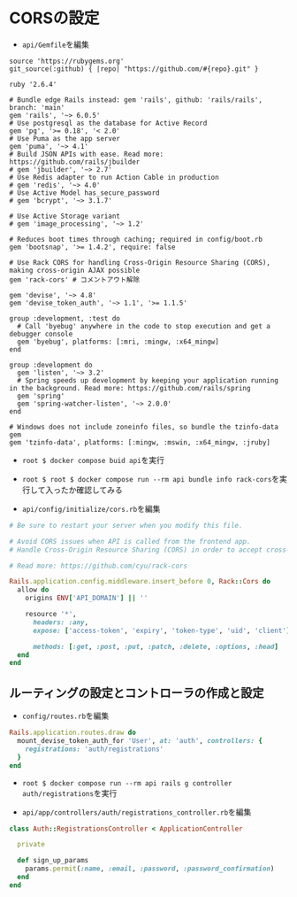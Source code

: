 # CORSの設定

+ `api/Gemfile`を編集<br>

```:Gemfile
source 'https://rubygems.org'
git_source(:github) { |repo| "https://github.com/#{repo}.git" }

ruby '2.6.4'

# Bundle edge Rails instead: gem 'rails', github: 'rails/rails', branch: 'main'
gem 'rails', '~> 6.0.5'
# Use postgresql as the database for Active Record
gem 'pg', '>= 0.18', '< 2.0'
# Use Puma as the app server
gem 'puma', '~> 4.1'
# Build JSON APIs with ease. Read more: https://github.com/rails/jbuilder
# gem 'jbuilder', '~> 2.7'
# Use Redis adapter to run Action Cable in production
# gem 'redis', '~> 4.0'
# Use Active Model has_secure_password
# gem 'bcrypt', '~> 3.1.7'

# Use Active Storage variant
# gem 'image_processing', '~> 1.2'

# Reduces boot times through caching; required in config/boot.rb
gem 'bootsnap', '>= 1.4.2', require: false

# Use Rack CORS for handling Cross-Origin Resource Sharing (CORS), making cross-origin AJAX possible
gem 'rack-cors' # コメントアウト解除

gem 'devise', '~> 4.8'
gem 'devise_token_auth', '~> 1.1', '>= 1.1.5'

group :development, :test do
  # Call 'byebug' anywhere in the code to stop execution and get a debugger console
  gem 'byebug', platforms: [:mri, :mingw, :x64_mingw]
end

group :development do
  gem 'listen', '~> 3.2'
  # Spring speeds up development by keeping your application running in the background. Read more: https://github.com/rails/spring
  gem 'spring'
  gem 'spring-watcher-listen', '~> 2.0.0'
end

# Windows does not include zoneinfo files, so bundle the tzinfo-data gem
gem 'tzinfo-data', platforms: [:mingw, :mswin, :x64_mingw, :jruby]
```

+ `root $ docker compose buid api`を実行<br>

+ `root $ root $ docker compose run --rm api bundle info rack-cors`を実行して入ったか確認してみる<br>

+ `api/config/initialize/cors.rb`を編集<br>

```rb:cors.rb
# Be sure to restart your server when you modify this file.

# Avoid CORS issues when API is called from the frontend app.
# Handle Cross-Origin Resource Sharing (CORS) in order to accept cross-origin AJAX requests.

# Read more: https://github.com/cyu/rack-cors

Rails.application.config.middleware.insert_before 0, Rack::Cors do
  allow do
    origins ENV['API_DOMAIN'] || ''

    resource '*',
      headers: :any,
      expose: ['access-token', 'expiry', 'token-type', 'uid', 'client'],

      methods: [:get, :post, :put, :patch, :delete, :options, :head]
  end
end
```

## ルーティングの設定とコントローラの作成と設定

+ `config/routes.rb`を編集<br>

```rb:routes.rb
Rails.application.routes.draw do
  mount_devise_token_auth_for 'User', at: 'auth', controllers: {
    registrations: 'auth/registrations'
  }
end
```

+ `root $ docker compose run --rm api rails g controller auth/registrations`を実行<br>

+ `api/app/controllers/auth/registrations_controller.rb`を編集<br>

```rb:registrations_controller.rb
class Auth::RegistrationsController < ApplicationController

  private

  def sign_up_params
    params.permit(:name, :email, :password, :password_confirmation)
  end
end
```
